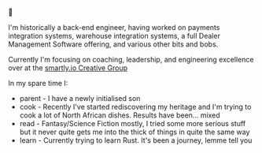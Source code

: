 👋

I'm historically a back-end engineer, having worked on payments integration systems, warehouse integration systems, a full Dealer Management Software offering, and various other bits and bobs.

Currently I'm focusing on coaching, leadership, and engineering excellence over at the [smartly.io Creative Group](https://www.smartly.io/blog/meet-our-product-groups-creative-group)

In my spare time I:
- parent - I have a newly initialised son
- cook - Recently I've started rediscovering my heritage and I'm trying to cook a lot of North African dishes. Results have been... mixed
- read - Fantasy/Science Fiction mostly, I tried some more serious stuff but it never quite gets me into the thick of things in quite the same way
- learn - Currently trying to learn Rust. It's been a journey, lemme tell you

<!--
**YannickMeeus/YannickMeeus** is a ✨ _special_ ✨ repository because its `README.md` (this file) appears on your GitHub profile.

Here are some ideas to get you started:

- 🔭 I’m currently working on ...
- 🌱 I’m currently learning ...
- 👯 I’m looking to collaborate on ...
- 🤔 I’m looking for help with ...
- 💬 Ask me about ...
- 📫 How to reach me: ...
- 😄 Pronouns: ...
- ⚡ Fun fact: ...
-->
